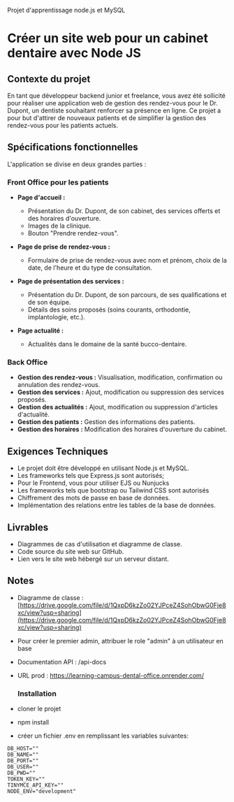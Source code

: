 Projet d'apprentissage node.js et MySQL

# Créer un site web pour un cabinet dentaire avec Node JS

## Contexte du projet

En tant que développeur backend junior et freelance, vous avez été sollicité pour réaliser une application web de gestion des rendez-vous pour le Dr. Dupont, un dentiste souhaitant renforcer sa présence en ligne. Ce projet a pour but d'attirer de nouveaux patients et de simplifier la gestion des rendez-vous pour les patients actuels.

## Spécifications fonctionnelles

L'application se divise en deux grandes parties :

### Front Office pour les patients

- **Page d'accueil :**
  - Présentation du Dr. Dupont, de son cabinet, des services offerts et des horaires d'ouverture.
  - Images de la clinique.
  - Bouton "Prendre rendez-vous".

- **Page de prise de rendez-vous :**
  - Formulaire de prise de rendez-vous avec nom et prénom, choix de la date, de l'heure et du type de consultation.

- **Page de présentation des services :**
  - Présentation du Dr. Dupont, de son parcours, de ses qualifications et de son équipe.
  - Détails des soins proposés (soins courants, orthodontie, implantologie, etc.).

- **Page actualité :**
  - Actualités dans le domaine de la santé bucco-dentaire.

### Back Office

- **Gestion des rendez-vous :** Visualisation, modification, confirmation ou annulation des rendez-vous.
- **Gestion des services :** Ajout, modification ou suppression des services proposés.
- **Gestion des actualités :** Ajout, modification ou suppression d'articles d'actualité.
- **Gestion des patients :** Gestion des informations des patients.
- **Gestion des horaires :** Modification des horaires d'ouverture du cabinet.

## Exigences Techniques

- Le projet doit être développé en utilisant Node.js et MySQL.
- Les frameworks tels que Express.js sont autorisés;
- Pour le Frontend, vous pour utiliser EJS ou Nunjucks
- Les frameworks tels que bootstrap ou Tailwind CSS sont autorisés 
- Chiffrement des mots de passe en base de données.
- Implémentation des relations entre les tables de la base de données.

## Livrables

- Diagrammes de cas d'utilisation et diagramme de classe.
- Code source du site web sur GitHub.
- Lien vers le site web hébergé sur un serveur distant.


## Notes

- Diagramme de classe : [https://drive.google.com/file/d/1QxpD6kzZo02YJPceZ4SohObwG0Fje8xc/view?usp=sharing](https://drive.google.com/file/d/1QxpD6kzZo02YJPceZ4SohObwG0Fje8xc/view?usp=sharing)
- Pour créer le premier admin, attribuer le role "admin" à un utilisateur en base
- Documentation API : /api-docs
- URL prod : https://learning-campus-dental-office.onrender.com/

  ### Installation
- cloner le projet
- npm install
- créer un fichier .env en remplissant les variables suivantes:
````
DB_HOST=""
DB_NAME=""
DB_PORT=""
DB_USER=""
DB_PWD=""
TOKEN_KEY=""
TINYMCE_API_KEY=""
NODE_ENV="development"
````
